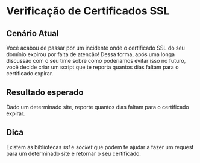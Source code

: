 # Verificação de Certificados SSL

## Cenário Atual
Você acabou de passar por um incidente onde o certificado SSL do seu domínio expirou por falta de atenção!
Dessa forma, após uma longa discussão com o seu time sobre como poderiamos evitar isso no futuro, você decide criar um script que te reporta quantos dias faltam para o certificado expirar.

## Resultado esperado
Dado um determinado site, reporte quantos dias faltam para o certificado expirar.

## Dica
Existem as bibliotecas *ssl* e *socket* que podem te ajudar a fazer um request para um determinado site e retornar o seu certificado.
